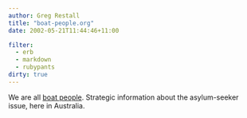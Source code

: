 ```yaml
---
author: Greg Restall
title: "boat-people.org"
date: 2002-05-21T11:44:46+11:00

filter:
  - erb
  - markdown
  - rubypants
dirty: true
---
```


<p>We are all <a href="http://www.boat-people.org/">boat people</a>.  Strategic information about the asylum-seeker issue, here in Australia.</p>

